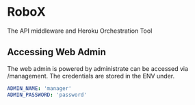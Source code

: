 # RoboX

The API middleware and Heroku Orchestration Tool

## Accessing Web Admin
The web admin is powered by administrate can be accessed via /management. The credentials are stored in the ENV under.

```yaml
ADMIN_NAME: 'manager'
ADMIN_PASSWORD: 'password'
```
